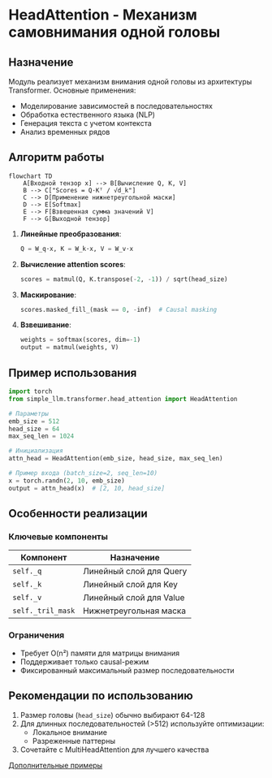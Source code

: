 # HeadAttention - Механизм самовнимания одной головы

## Назначение
Модуль реализует механизм внимания одной головы из архитектуры Transformer. Основные применения:
- Моделирование зависимостей в последовательностях
- Обработка естественного языка (NLP)
- Генерация текста с учетом контекста
- Анализ временных рядов

## Алгоритм работы

```mermaid
flowchart TD
    A[Входной тензор x] --> B[Вычисление Q, K, V]
    B --> C["Scores = Q·Kᵀ / √d_k"]
    C --> D[Применение нижнетреугольной маски]
    D --> E[Softmax]
    E --> F[Взвешенная сумма значений V]
    F --> G[Выходной тензор]
```

1. **Линейные преобразования**:
   ```python
   Q = W_q·x, K = W_k·x, V = W_v·x
   ```

2. **Вычисление attention scores**:
   ```python
   scores = matmul(Q, K.transpose(-2, -1)) / sqrt(head_size)
   ```

3. **Маскирование**:
   ```python
   scores.masked_fill_(mask == 0, -inf)  # Causal masking
   ```

4. **Взвешивание**:
   ```python
   weights = softmax(scores, dim=-1)
   output = matmul(weights, V)
   ```

## Пример использования
```python
import torch
from simple_llm.transformer.head_attention import HeadAttention

# Параметры
emb_size = 512
head_size = 64
max_seq_len = 1024

# Инициализация
attn_head = HeadAttention(emb_size, head_size, max_seq_len)

# Пример входа (batch_size=2, seq_len=10)
x = torch.randn(2, 10, emb_size)
output = attn_head(x)  # [2, 10, head_size]
```

## Особенности реализации

### Ключевые компоненты
| Компонент       | Назначение                          |
|-----------------|-------------------------------------|
| `self._q`       | Линейный слой для Query             |
| `self._k`       | Линейный слой для Key               |
| `self._v`       | Линейный слой для Value             |
| `self._tril_mask`| Нижнетреугольная маска             |

### Ограничения
- Требует O(n²) памяти для матрицы внимания
- Поддерживает только causal-режим
- Фиксированный максимальный размер последовательности

## Рекомендации по использованию
1. Размер головы (`head_size`) обычно выбирают 64-128
2. Для длинных последовательностей (>512) используйте оптимизации:
   - Локальное внимание
   - Разреженные паттерны
3. Сочетайте с MultiHeadAttention для лучшего качества

[Дополнительные примеры](/example/attention_examples.py)
